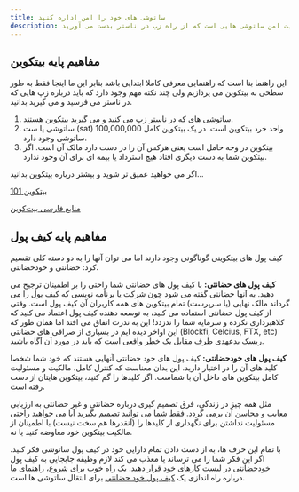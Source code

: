 ```yaml
---
title: ساتوشی های خود را امن اداره کنید
description: این شروع مقدماتی چگونگی مدیریت امن ساتوشی هایی است که از راه زپ در ناستر بدست می آورید.
---
```


## مفاهیم پایه بیتکوین

این راهنما بنا است که راهنمایی معرفی کاملا ابتدایی باشد بنابر این ما اینجا فقط به طور سطحی به بیتکوین می پردازیم ولی چند نکته مهم وجود دارد که باید درباره زپ هایی که در ناستر می فرسید و می گیرید بدانید.  

1. ساتوشی های که در ناستر زپ می کنید و می گیرید بیتکوین هستند.
2. ساتوشی یا ست (sat) واحد خرد بیتکوین است. در یک بیتکوین کامل 100,000,000 ساتوشی وجود دارد.
3. بیتکوین در وجه حامل است یعنی هرکس آن را در دست دارد مالک آن است. اگر بیتکوین شما به دست دیگری افتاد هیچ استرداد یا بیمه ای برای آن وجود ندارد.

اگر می خواهید عمیق تر شوید و بیشتر درباره بیتکوین بدانید...

[بیتکوین 101](https://arzdigital.com/category/beginners/bitcoin-101/)

[منابع فارسی بیت‌کوین](https://bitcoind.me/)


## مفاهیم پایه کیف پول

کیف پول های بیتکوینی گوناگونی وجود دارند اما می توان آنها را به دو دسته کلی تقسیم کرد: حضانتی و خودحضانتی. 


**کیف پول های حضانتی:** با کیف پول های حضانتی شما راحتی را بر اطمینان ترجیح می دهید. به آنها حضانتی گفته می شود چون شرکت یا برنامه نویسی که کیف پول را می گرداند مالک نهایی (یا سرپرست) تمام بیتکوین های همه کاربران آن کیف پول است. 
وقتی از کیف پول حضانتی استفاده می کنید، به توسعه دهنده کیف پول اعتماد می کنید که کلاهبرداری نکرده و سرمایه شما را ندزدد! این به ندرت اتفاق می افتد اما همان طور که این اواخر دیده ایم در بسیاری از صرافی های حضانتی (Blockfi, Celcius, FTX, etc) ریسک بدعهدی طرف مقابل یک خطر واقعی است که باید در مورد آن آگاه باشید.   


**کیف پول های خودحضانتی:** کیف پول های خود حضانتی آنهایی هستند که خود شما شخصا کلید های آن را در اختیار دارید. این بدان معناست که کنترل کامل، مالکیت و مسئولیت کامل بیتکوین های داخل آن با شماست. اگر کلیدها را گم کنید، بیتکوین هایتان از دست رفته است.

مثل همه چیز در زندگی، فرق تصمیم گیری درباره حضانتی و غیر حضانتی به ارزیابی معایب و محاسن آن برمی گردد. فقط شما می توانید تصمیم بگیرید آیا می خواهید راحتی مسئولیت نداشتن برای نگهداری از کلیدها را (آنقدرها هم سخت نیست) با اطمینان از مالکیت بیتکوین خود معاوضه کنید یا نه. 

با تمام این حرف ها، به از دست دادن تمام دارایی خود در کیف پول ساتوشی فکر کنید. اگر این فکر شما را می ترساند یا معذب می کند لازم وظیفه جابجایی به کیف پول خودحضانتی در لیست کارهای خود قرار دهید. یک راه خوب برای شروع، راهنمای ما درباره راه اندازی یک [کیف پول خود حضانتی](/fa/guides/sweep-to-self-custody) برای انتقال ساتوشی ها است. 
